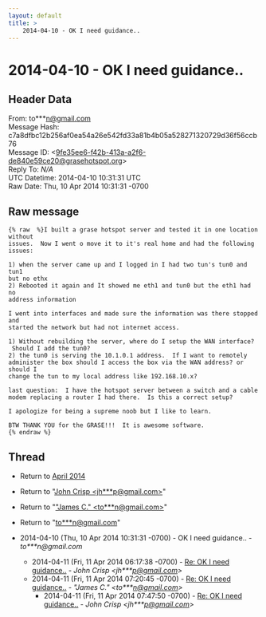 ```yaml
---
layout: default
title: >
    2014-04-10 - OK I need guidance..
---
```


# 2014-04-10 - OK I need guidance..

## Header Data

From: to***n@gmail.com<br>
Message Hash: c7a8dfbc12b256af0ea54a26e542fd33a81b4b05a528271320729d36f56ccb76<br>
Message ID: \<9fe35ee6-f42b-413a-a2f6-de840e59ce20@grasehotspot.org\><br>
Reply To: _N/A_<br>
UTC Datetime: 2014-04-10 10:31:31 UTC<br>
Raw Date: Thu, 10 Apr 2014 10:31:31 -0700<br>

## Raw message

```
{% raw  %}I built a grase hotspot server and tested it in one location without 
issues.  Now I went o move it to it's real home and had the following 
issues:

1) when the server came up and I logged in I had two tun's tun0 and tun1 
but no ethx
2) Rebooted it again and It showed me eth1 and tun0 but the eth1 had no 
address information

I went into interfaces and made sure the information was there stopped and 
started the network but had not internet access.

1) Without rebuilding the server, where do I setup the WAN interface? 
 Should I add the tun0?
2) the tun0 is serving the 10.1.0.1 address.  If I want to remotely 
administer the box should I access the box via the WAN address? or should I 
change the tun to my local address like 192.168.10.x?

last question:  I have the hotspot server between a switch and a cable 
modem replacing a router I had there.  Is this a correct setup?

I apologize for being a supreme noob but I like to learn.

BTW THANK YOU for the GRASE!!!  It is awesome software.
{% endraw %}
```

## Thread

+ Return to [April 2014](/archive/2014/04)

+ Return to "[John Crisp <jh***p<span>@</span>gmail.com>](/authors/jh___p_at_gmail_com)"
+ Return to "["James C." <to***n<span>@</span>gmail.com>](/authors/to___n_at_gmail_com)"
+ Return to "[to***n<span>@</span>gmail.com](/authors/to___n_at_gmail_com)"

+ 2014-04-10 (Thu, 10 Apr 2014 10:31:31 -0700) - OK I need guidance.. - _to***n@gmail.com_
  + 2014-04-11 (Fri, 11 Apr 2014 06:17:38 -0700) - [Re: OK I need guidance..](/archive/2014/04/1210cedd832562d39c08a444527ff900b14d29919a54d33a53fe3f6eafd5ee24) - _John Crisp \<jh***p@gmail.com\>_
  + 2014-04-11 (Fri, 11 Apr 2014 07:20:45 -0700) - [Re: OK I need guidance..](/archive/2014/04/2727af6be753beb3eefbd481705a790d4bee62e60272d58e87e047e375b99988) - _"James C." \<to***n@gmail.com\>_
    + 2014-04-11 (Fri, 11 Apr 2014 07:47:50 -0700) - [Re: OK I need guidance..](/archive/2014/04/214c85369c700314680c9b2c08e72912853ea03e2ef037dd93ba4db4cff963e1) - _John Crisp \<jh***p@gmail.com\>_

